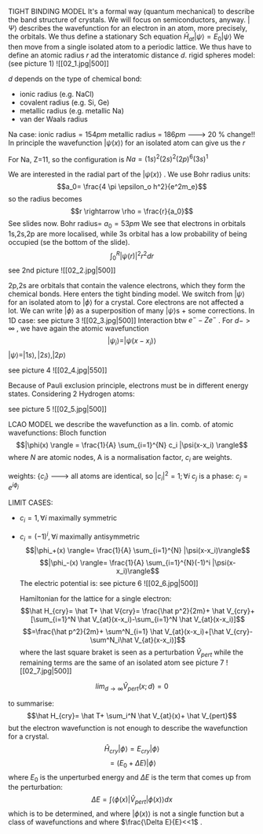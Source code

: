 TIGHT BINDING MODEL
It's a formal way (quantum  mechanical)  to describe the band structure of crystals. We will focus on semiconductors, anyway. $|\Psi \rangle$ describes the wavefunction for an electron in an atom, more precisely, the orbitals. We thus define a stationary Sch equation $\hat H_{at} |\psi \rangle = E_0 |\psi \rangle$ 
We then move from a single isolated atom to a periodic lattice. We thus have to define an atomic radius $r$ ad the interatomic distance $d$. 
rigid spheres model: (see picture 1) 
![[02_1.jpg|500]]


$d$ depends on the type of chemical bond:
- ionic radius (e.g. NaCl)
- covalent radius (e.g. Si, Ge)
- metallic radius (e.g. metallic Na)
- van der Waals radius

Na case:
 ionic radius$= 154 pm$
metallic radius = $186 pm$  ---> 20 % change!!
In principle the wavefunction $|\psi (x) \rangle$ for an isolated atom can give us the $r$

For Na, Z=11, so the configuration is $Na= (1s)^2(2s)^2(2p)^6(3s)^1$ 

We are interested in the radial part of the $|\psi (x)\rangle$ . We use Bohr radius units: $$a_0= \frac{4 \pi \epsilon_o h^2}{e^2m_e}$$
so the radius becomes $$r \rightarrow \rho = \frac{r}{a_0}$$
See slides now. 
Bohr radius= $a_0=53 pm$
We see that electrons in orbitals 1s,2s,2p are more localised, while 3s orbital has a low probability of being occupied (se the bottom of the slide).
$$\int_0^R |\psi(r)|^2 r^2 dr$$
see 2nd picture
![[02_2.jpg|500]]


2p,2s are orbitals that contain the valence electrons, which they form the chemical bonds.
Here enters the tight binding model. We switch from $|\psi\rangle$ for an isolated atom to $|\phi \rangle$ for a crystal. Core electrons are not affected a lot. We can write $|\phi \rangle$ as a superposition of many $|\psi \rangle$s + some corrections. In 1D case:
see picture 3
![[02_3.jpg|500]]
Interaction btw $e^--Ze^-$ . For $d-> \infty$ , we have again the atomic wavefunction
$$|\psi_i \rangle= |\psi(x-x_i) \rangle$$
$|\psi \rangle= |1s \rangle, |2s \rangle, |2p \rangle$ 

see picture 4
![[02_4.jpg|550]]

Because of Pauli exclusion principle, electrons must be in different energy states. Considering 2 Hydrogen atoms:

see picture 5
![[02_5.jpg|500]]

LCAO MODEL
we describe the wavefunction as a lin. comb. of atomic wavefunctions: Bloch function$$|\phi(x) \rangle = \frac{1}{A} \sum_{i=1}^{N} c_i |\psi(x-x_i) \rangle$$
where $N$ are atomic nodes, A is a normalisation factor, $c_i$ are weights.

weights: $\{ c_i\}$ ---> all atoms are identical, so $|c_i|^2=1; \forall i$
$c_j$ is a phase: $c_j= e^{i\phi_j}$ 

LIMIT CASES:
- $c_i = 1, \forall i$ maximally symmetric
- $c_i= (-1)^i, \forall i$ maximally antisymmetric
 $$|\phi_+(x) \rangle= \frac{1}{A} \sum_{i=1}^{N} |\psi(x-x_i)\rangle$$
  $$|\phi_-(x) \rangle= \frac{1}{A} \sum_{i=1}^{N}(-1)^i |\psi(x-x_i)\rangle$$
  The electric potential is: see picture 6
  ![[02_6.jpg|500]]
  
  Hamiltonian for the lattice for a single electron: $$\hat H_{cry}= \hat T+ \hat V{cry}= \frac{\hat p^2}{2m}+ \hat V_{cry}+[\sum_{i=1}^N \hat V_{at}(x-x_i)-\sum_{i=1}^N \hat V_{at}(x-x_i)]$$
  $$=\frac{\hat p^2}{2m}+ \sum^N_{i=1} \hat V_{at}(x-x_i)+[\hat V_{cry}- \sum^N_i\hat V_{at}(x-x_i)]$$
  where the last square braket is seen as a perturbation $\hat V_{pert}$
  while the remaining terms are the same of an isolated atom
see picture 7
![[02_7.jpg|500]]

$$lim_{d \rightarrow \infty}\hat V_{pert}(x;d)=0$$

to summarise: $$\hat H_{cry}= \hat T+ \sum_i^N \hat V_{at}(x)+ \hat V_{pert}$$
but the electron wavefunction is not enough to describe the wavefunction for a crystal. $$\hat H_{cry}|\phi\rangle= E_{cry}|\phi\rangle$$
$$=(E_0+ \Delta E) |\phi \rangle$$
where $E_0$ is the unperturbed energy and $\Delta E$ is the term that comes up from the perturbation: $$\Delta E = \int \langle\phi(x)|\hat V_{pert}|\phi(x)\rangle dx$$
which is to be determined, and where $|\phi(x)\rangle$ is not a single function but a class of wavefunctions and where $\frac{\Delta E}{E}<<1$ .